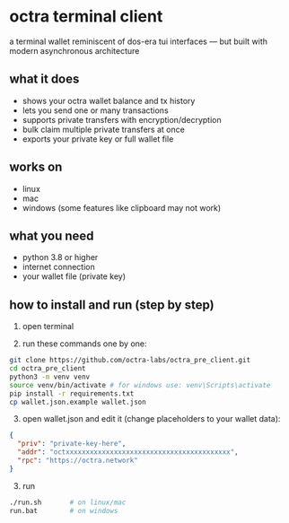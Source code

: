 # octra terminal client

a terminal wallet reminiscent of dos-era tui interfaces — but built with modern asynchronous architecture

## what it does

- shows your octra wallet balance and tx history  
- lets you send one or many transactions  
- supports private transfers with encryption/decryption
- bulk claim multiple private transfers at once
- exports your private key or full wallet file  

## works on

- linux  
- mac  
- windows (some features like clipboard may not work)

## what you need

- python 3.8 or higher  
- internet connection  
- your wallet file (private key)

## how to install and run (step by step)

1. open terminal  

2. run these commands one by one:

```bash
git clone https://github.com/octra-labs/octra_pre_client.git
cd octra_pre_client
python3 -m venv venv
source venv/bin/activate # for windows use: venv\Scripts\activate
pip install -r requirements.txt
cp wallet.json.example wallet.json
```

3. open wallet.json and edit it (change placeholders to your wallet data):

```json
{
  "priv": "private-key-here",
  "addr": "octxxxxxxxxxxxxxxxxxxxxxxxxxxxxxxxxxxxxxxxxx",
  "rpc": "https://octra.network"
}
```

3. run

```bash
./run.sh       # on linux/mac
run.bat        # on windows
```

